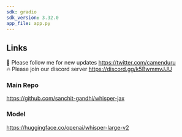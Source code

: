 ```yaml
---
sdk: gradio
sdk_version: 3.32.0
app_file: app.py
---
```


## Links

🐣 Please follow me for new updates https://twitter.com/camenduru <br />
🔥 Please join our discord server https://discord.gg/k5BwmmvJJU

### Main Repo
https://github.com/sanchit-gandhi/whisper-jax

### Model
https://huggingface.co/openai/whisper-large-v2
